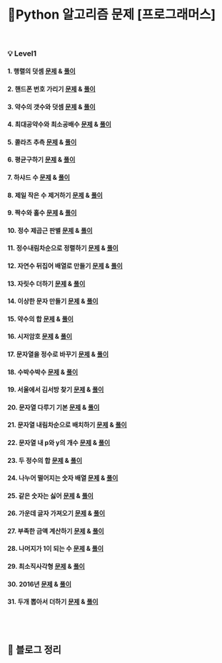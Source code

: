 # 💯Python 알고리즘 문제 [프로그래머스]

<br>

### 💡 Level1

#### 1. 행렬의 덧셈 [문제](https://programmers.co.kr/learn/courses/30/lessons/12950) & [풀이](https://github.com/jiwon5304/Python_algorithm/blob/main/L1_1.%ED%96%89%EB%A0%AC%EC%9D%98%20%EB%8D%A7%EC%85%88.py)

#### 2. 핸드폰 번호 가리기 [문제](https://programmers.co.kr/learn/courses/30/lessons/12948) & [풀이](https://github.com/jiwon5304/Python_algorithm/blob/main/L1_2.%ED%95%B8%EB%93%9C%ED%8F%B0%EB%B2%88%ED%98%B8%EA%B0%80%EB%A6%AC%EA%B8%B0.py)

#### 3. 약수의 갯수와 덧셈 [문제](https://programmers.co.kr/learn/courses/30/lessons/77884) & [풀이](https://github.com/jiwon5304/Python_algorithm/blob/main/L1_3.%EC%95%BD%EC%88%98%EC%9D%98%20%EA%B0%AF%EC%88%98%EC%99%80%20%EB%8D%A7%EC%85%88.py)

#### 4. 최대공약수와 최소공배수 [문제](https://programmers.co.kr/learn/courses/30/lessons/12940) & [풀이](https://github.com/jiwon5304/Python_algorithm/blob/main/L1_4.%EC%B5%9C%EB%8C%80%EA%B3%B5%EC%95%BD%EC%88%98%EC%99%80%20%EC%B5%9C%EC%86%8C%EA%B3%B5%EB%B0%B0%EC%88%98.py)

#### 5. 콜라츠 추측 [문제](https://programmers.co.kr/learn/courses/30/lessons/12943) & [풀이](https://github.com/jiwon5304/Python_algorithm/blob/main/L1_5.%EC%BD%9C%EB%9D%BC%EC%B8%A0%20%EC%B6%94%EC%B8%A1.py)

#### 6. 평균구하기 [문제](https://programmers.co.kr/learn/courses/30/lessons/12944) & [풀이](https://github.com/jiwon5304/Python_algorithm/blob/main/L1_6.%ED%8F%89%EA%B7%A0%EA%B5%AC%ED%95%98%EA%B8%B0.py)

#### 7. 하샤드 수 [문제](https://programmers.co.kr/learn/courses/30/lessons/12947) & [풀이](https://github.com/jiwon5304/Python_algorithm/blob/main/L1_7.%ED%95%98%EC%83%A4%EB%93%9C%EC%88%98.py)

#### 8. 제일 작은 수 제거하기 [문제](https://programmers.co.kr/learn/courses/30/lessons/12935) & [풀이](https://github.com/jiwon5304/Python_algorithm/blob/main/L1_8.%EC%A0%9C%EC%9D%BC%20%EC%9E%91%EC%9D%80%20%EC%88%98%20%EC%A0%9C%EA%B1%B0%ED%95%98%EA%B8%B0.py)

#### 9. 짝수와 홀수 [문제](https://programmers.co.kr/learn/courses/30/lessons/12937) & [풀이](https://github.com/jiwon5304/Python_algorithm/blob/main/L1_9.%EC%A7%9D%EC%88%98%EC%99%80%20%ED%99%80%EC%88%98.py)

#### 10. 정수 제곱근 판별 [문제](https://programmers.co.kr/learn/courses/30/lessons/12934) & [풀이](https://github.com/jiwon5304/Python_algorithm/blob/main/L1_10.%EC%A0%95%EC%88%98%EC%A0%9C%EA%B3%B1%EA%B7%BC%20%ED%8C%90%EB%B3%84.py)

#### 11. 정수내림차순으로 정렬하기 [문제](https://programmers.co.kr/learn/courses/30/lessons/12933) & [풀이](https://github.com/jiwon5304/Python_algorithm/blob/main/L1_11.%EC%A0%95%EC%88%98%EB%82%B4%EB%A6%BC%EC%B0%A8%EC%88%9C%EC%9C%BC%EB%A1%9C%20%EC%A0%95%EB%A0%AC%ED%95%98%EA%B8%B0.py)

#### 12. 자연수 뒤집어 배열로 만들기 [문제](https://programmers.co.kr/learn/courses/30/lessons/12932) & [풀이](https://github.com/jiwon5304/Python_algorithm/blob/main/L1_12.%EC%9E%90%EC%97%B0%EC%88%98%20%EB%92%A4%EC%A7%91%EC%96%B4%20%EB%B0%B0%EC%97%B4%EB%A1%9C%20%EB%A7%8C%EB%93%A4%EA%B8%B0.py)

#### 13. 자릿수 더하기 [문제](https://programmers.co.kr/learn/courses/30/lessons/12931) & [풀이](https://github.com/jiwon5304/Python_algorithm/blob/main/L1_13.%EC%9E%90%EB%A6%BF%EC%88%98%20%EB%8D%94%ED%95%98%EA%B8%B0.py)

#### 14. 이상한 문자 만들기 [문제](https://programmers.co.kr/learn/courses/30/lessons/12930) & [풀이](https://github.com/jiwon5304/Python_algorithm/blob/main/L1_14.%EC%9D%B4%EC%83%81%ED%95%9C%20%EB%AC%B8%EC%9E%90%20%EB%A7%8C%EB%93%A4%EA%B8%B0.py)

#### 15. 약수의 합 [문제](https://programmers.co.kr/learn/courses/30/lessons/12928) & [풀이](https://github.com/jiwon5304/Python_algorithm/blob/main/L1_15.%EC%95%BD%EC%88%98%EC%9D%98%20%ED%95%A9.py)

#### 16. 시저암호 [문제](https://programmers.co.kr/learn/courses/30/lessons/12926) & [풀이](https://github.com/jiwon5304/Python_algorithm/blob/main/L1_16.%EC%8B%9C%EC%A0%80%EC%95%94%ED%98%B8.py)

#### 17. 문자열을 정수로 바꾸기 [문제](https://programmers.co.kr/learn/courses/30/lessons/12925) & [풀이](https://github.com/jiwon5304/Python_algorithm/blob/main/L1_17.%EB%AC%B8%EC%9E%90%EC%97%B4%EC%9D%84%20%EC%A0%95%EC%88%98%EB%A1%9C%20%EB%B0%94%EA%BE%B8%EA%B8%B0.py)

#### 18. 수박수박수 [문제](https://programmers.co.kr/learn/courses/30/lessons/12922) & [풀이](https://github.com/jiwon5304/Python_algorithm/blob/main/L1_18.%EC%88%98%EB%B0%95%EC%88%98%EB%B0%95%EC%88%98.py)

#### 19. 서울에서 김서방 찾기 [문제](https://programmers.co.kr/learn/courses/30/lessons/12919) & [풀이](https://github.com/jiwon5304/Python_algorithm/blob/main/L1_19.%EC%84%9C%EC%9A%B8%EC%97%90%EC%84%9C%20%EA%B9%80%EC%84%9C%EB%B0%A9%20%EC%B0%BE%EA%B8%B0.py)

#### 20. 문자열 다루기 기본 [문제](https://programmers.co.kr/learn/courses/30/lessons/12918) & [풀이](https://github.com/jiwon5304/Python_algorithm/blob/main/L1_20.%EB%AC%B8%EC%9E%90%EC%97%B4%20%EB%8B%A4%EB%A3%A8%EA%B8%B0%20%EA%B8%B0%EB%B3%B8.py)

#### 21. 문자열 내림차순으로 배치하기 [문제](https://programmers.co.kr/learn/courses/30/lessons/12917) & [풀이](https://github.com/jiwon5304/Python_algorithm/blob/main/L1_21.%EB%AC%B8%EC%9E%90%EC%97%B4%20%EB%82%B4%EB%A6%BC%EC%B0%A8%EC%88%9C%EC%9C%BC%EB%A1%9C%20%EB%B0%B0%EC%B9%98%ED%95%98%EA%B8%B0.py)

#### 22. 문자열 내 p와 y의 개수 [문제](https://programmers.co.kr/learn/courses/30/lessons/12916) & [풀이](https://github.com/jiwon5304/Python_algorithm/blob/main/L1_22.%EB%AC%B8%EC%9E%90%EC%97%B4%20%EB%82%B4%20p%EC%99%80%20y%EC%9D%98%20%EA%B0%9C%EC%88%98.py)

#### 23. 두 정수의 합 [문제](https://programmers.co.kr/learn/courses/30/lessons/12912) & [풀이](https://github.com/jiwon5304/Python_algorithm/blob/main/L1_23.%EB%91%90%20%EC%A0%95%EC%88%98%EC%9D%98%20%ED%95%A9.py)

#### 24. 나누어 떨어지는 숫자 배열 [문제](https://programmers.co.kr/learn/courses/30/lessons/12910) & [풀이](https://github.com/jiwon5304/Python_algorithm/blob/main/L1_24.%EB%82%98%EB%88%84%EC%96%B4%20%EB%96%A8%EC%96%B4%EC%A7%80%EB%8A%94%20%EC%88%AB%EC%9E%90%20%EB%B0%B0%EC%97%B4.py)

#### 25. 같은 숫자는 싫어 [문제](https://programmers.co.kr/learn/courses/30/lessons/12906) & [풀이](https://github.com/jiwon5304/Python_algorithm/blob/main/L1_25.%EA%B0%99%EC%9D%80%EC%88%AB%EC%9E%90%EB%8A%94%20%EC%8B%AB%EC%96%B4.py)

#### 26. 가운데 글자 가져오기 [문제](https://programmers.co.kr/learn/courses/30/lessons/12903) & [풀이](https://github.com/jiwon5304/Python_algorithm/blob/main/L1_26.%EA%B0%80%EC%9A%B4%EB%8D%B0%EA%B8%80%EC%9E%90%20%EA%B0%80%EC%A0%B8%EC%98%A4%EA%B8%B0.py)

#### 27. 부족한 금액 계산하기 [문제](https://programmers.co.kr/learn/courses/30/lessons/82612) & [풀이](https://github.com/jiwon5304/Python_algorithm/blob/main/L1_27.%EB%B6%80%EC%A1%B1%ED%95%9C%20%EA%B8%88%EC%95%A1%20%EA%B3%84%EC%82%B0%ED%95%98%EA%B8%B0.py)

#### 28. 나머지가 1이 되는 수 [문제](https://programmers.co.kr/learn/courses/30/lessons/87389) & [풀이](https://github.com/jiwon5304/Python_algorithm/blob/main/L1_28.%EB%82%98%EB%A8%B8%EC%A7%80%EA%B0%80%201%EC%9D%B4%20%EB%90%98%EB%8A%94%20%EC%88%98.py)

#### 29. 최소직사각형 [문제](https://programmers.co.kr/learn/courses/30/lessons/86491) & [풀이](https://github.com/jiwon5304/Python_algorithm/blob/main/L1_29.%EC%B5%9C%EC%86%8C%EC%A7%81%EC%82%AC%EA%B0%81%ED%98%95.py)

#### 30. 2016년 [문제](https://programmers.co.kr/learn/courses/30/lessons/12901) & [풀이](https://github.com/jiwon5304/Python_algorithm/blob/main/L1_30.2016%EB%85%84.py)

#### 31. 두개 뽑아서 더하기 [문제](https://programmers.co.kr/learn/courses/30/lessons/68644) & [풀이](https://github.com/jiwon5304/Python_algorithm/blob/main/L1_31.%EB%91%90%EA%B0%9C%20%EB%BD%91%EC%95%84%EC%84%9C%20%EB%8D%94%ED%95%98%EA%B8%B0.py)



<br><br>

## 📝 블로그 정리
